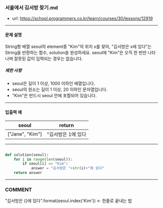 ### 서울에서 김서방 찾기.md

 - url: https://school.programmers.co.kr/learn/courses/30/lessons/12919
 
 --------
 
#### 문제 설명
String형 배열 seoul의 element중 "Kim"의 위치 x를 찾아, "김서방은 x에 있다"는 String을 반환하는 함수, solution을 완성하세요. seoul에 "Kim"은 오직 한 번만 나타나며 잘못된 값이 입력되는 경우는 없습니다.

##### 제한 사항
 - seoul은 길이 1 이상, 1000 이하인 배열입니다.
 - seoul의 원소는 길이 1 이상, 20 이하인 문자열입니다.
 - "Kim"은 반드시 seoul 안에 포함되어 있습니다.
--------
 
#### 입출력 예
|seoul|return|
|:---:|:---:|
|["Jane", "Kim"]|"김서방은 1에 있다|

 
--------

```python

def solution(seoul):
    for i in range(len(seoul)):
        if seoul[i] == "Kim":
            answer = "김서방은 "+str(i)+"에 있다"
    return answer

```

------
### COMMENT
"김서방은 {}에 있다".format(seoul.index('Kim')) <- 한줄로 끝내는 법

